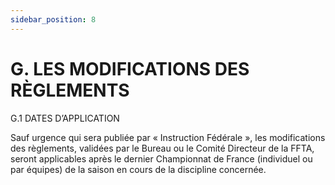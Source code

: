 ```yaml
---
sidebar_position: 8
---
```


# G. LES MODIFICATIONS DES RÈGLEMENTS

G.1 DATES D’APPLICATION

Sauf urgence qui sera publiée par « Instruction Fédérale », les modifications des règlements, validées par
le Bureau ou le Comité Directeur de la FFTA, seront applicables après le dernier Championnat de France
(individuel ou par équipes) de la saison en cours de la discipline concernée.
